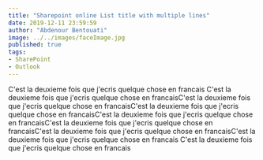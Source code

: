 ```yaml
---
title: "Sharepoint online List title with multiple lines"
date: 2019-12-11 23:59:59
author: "Abdenour Bentouati"
image: ../../images/faceImage.jpg
published: true
tags: 
- SharePoint 
- Outlook
---
```


C'est la deuxieme fois que j'ecris quelque chose en francais C'est la deuxieme fois que j'ecris quelque chose en francaisC'est la deuxieme fois que j'ecris quelque chose en francaisC'est la deuxieme fois que j'ecris quelque chose en francaisC'est la deuxieme fois que j'ecris quelque chose en francaisC'est la deuxieme fois que j'ecris quelque chose en francaisC'est la deuxieme fois que j'ecris quelque chose en francaisC'est la deuxieme fois que j'ecris quelque chose en francais C'est la deuxieme fois que j'ecris quelque chose en francais